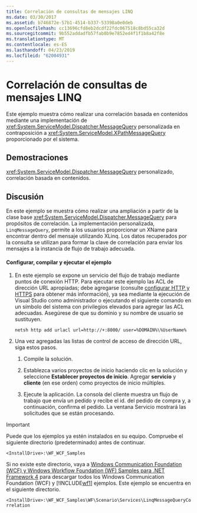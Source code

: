 ```yaml
---
title: Correlación de consultas de mensajes LINQ
ms.date: 03/30/2017
ms.assetid: b746872e-57b1-4514-b337-53398a0e0deb
ms.openlocfilehash: cc13696cfd8eb2dcdf22fdc067518c8bd55ca32d
ms.sourcegitcommit: 9b552addadfb57fab0b9e7852ed4f1f1b8a42f8e
ms.translationtype: MT
ms.contentlocale: es-ES
ms.lasthandoff: 04/23/2019
ms.locfileid: "62004931"
---
```

# <a name="linq-message-query-correlation"></a>Correlación de consultas de mensajes LINQ
Este ejemplo muestra cómo realizar una correlación basada en contenidos mediante una implementación de <xref:System.ServiceModel.Dispatcher.MessageQuery> personalizada en contraposición a <xref:System.ServiceModel.XPathMessageQuery> proporcionado por el sistema.  
  
## <a name="demonstrates"></a>Demostraciones  
 <xref:System.ServiceModel.Dispatcher.MessageQuery> personalizado, correlación basada en contenidos.  
  
## <a name="discussion"></a>Discusión  
 En este ejemplo se muestra cómo realizar una ampliación a partir de la clase base <xref:System.ServiceModel.Dispatcher.MessageQuery> para propósitos de correlación. La implementación personalizada, `LinqMessageQuery`, permite a los usuarios proporcionar un XName para encontrar dentro del mensaje utilizando XLinq. Los datos recuperados por la consulta se utilizan para formar la clave de correlación para enviar los mensajes a la instancia de flujo de trabajo adecuada.  
  
#### <a name="to-set-up-build-and-run-the-sample"></a>Configurar, compilar y ejecutar el ejemplo  
  
1. En este ejemplo se expone un servicio del flujo de trabajo mediante puntos de conexión HTTP. Para ejecutar este ejemplo las ACL de dirección URL apropiadas; debe agregarse (consulte [configurar HTTP y HTTPS](https://go.microsoft.com/fwlink/?LinkId=70353) para obtener más información), ya sea mediante la ejecución de Visual Studio como administrador o ejecutando el siguiente comando en un símbolo del sistema con privilegios elevados para agregar las ACL adecuadas. Asegúrese de que su dominio y su nombre de usuario se sustituyen.  
  
    ```  
    netsh http add urlacl url=http://+:8000/ user=%DOMAIN%\%UserName%  
    ```  
  
2. Una vez agregadas las listas de control de acceso de dirección URL, siga estos pasos.  
  
    1.  Compile la solución.  
  
    2.  Establezca varios proyectos de inicio haciendo clic en la solución y seleccione **Establecer proyectos de inicio**. Agregar **servicio** y **cliente** (en ese orden) como proyectos de inicio múltiples.  
  
    3.  Ejecute la aplicación. La consola del cliente muestra un flujo de trabajo que envía un pedido y recibe el id. del pedido de compra y, a continuación, confirma el pedido. La ventana Servicio mostrará las solicitudes que se están procesando.  
  
> [!IMPORTANT]
>  Puede que los ejemplos ya estén instalados en su equipo. Compruebe el siguiente directorio (predeterminado) antes de continuar.  
>   
>  `<InstallDrive>:\WF_WCF_Samples`  
>   
>  Si no existe este directorio, vaya a [Windows Communication Foundation (WCF) y Windows Workflow Foundation (WF) Samples para .NET Framework 4](https://go.microsoft.com/fwlink/?LinkId=150780) para descargar todos los Windows Communication Foundation (WCF) y [!INCLUDE[wf1](../../../../includes/wf1-md.md)] ejemplos. Este ejemplo se encuentra en el siguiente directorio.  
>   
>  `<InstallDrive>:\WF_WCF_Samples\WF\Scenario\Services\LinqMessageQueryCorrelation`
